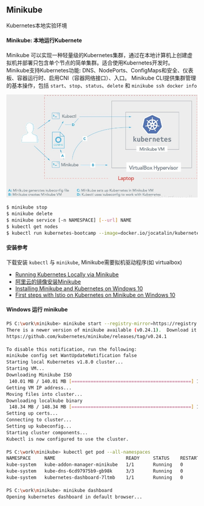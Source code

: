 ## Minikube
Kubernetes本地实验环境

#### Minikube: 本地运行Kubernete
Minikube 可以实现一种轻量级的Kubernetes集群，通过在本地计算机上创建虚拟机并部署只包含单个节点的简单集群。适合使用Kubernetes开发时。
Minikube支持Kubernetes功能: DNS、NodePorts、ConfigMaps和安全、仪表板、容器运行时、启用CNI（容器网络接口）、入口。
Minikube CLI提供集群管理的基本操作，包括 `start`、`stop`、`status`、`delete` 和 `minikube ssh docker info`

![Kubernetes](./img/k8s/k8s-minikube.png)


```bash
$ minikube stop
$ minikube delete
$ minikube service [-n NAMESPACE] [--url] NAME 
$ kubectl get nodes
$ kubectl run kubernetes-bootcamp --image=docker.io/jocatalin/kubernetes-bootcamp:v1 --port=8080
```


#### 安装参考
下载安装 `kubectl` 与 `minikube`, Minikube需要拟机驱动程序(如 virtualbox)
* [Running Kubernetes Locally via Minikube](https://kubernetes.io/docs/getting-started-guides/minikube/)
* [阿里云的镜像安装Minikube](https://yq.aliyun.com/articles/221687)
* [Installing Minikube and Kubernetes on Windows 10](https://technology.amis.nl/2017/10/24/installing-minikube-and-kubernetes-on-windows-10/)
* [First steps with Istio on Kubernetes on Minikube on Windows 10](https://technology.amis.nl/2017/10/25/first-steps-with-istio-on-kubernetes-on-minikube-on-windows-10/)

#### Windows 运行 minikube
```bash
PS C:\work\minikube> minikube start --registry-mirror=https://registry.docker-cn.com
There is a newer version of minikube available (v0.24.1).  Download it here:
https://github.com/kubernetes/minikube/releases/tag/v0.24.1

To disable this notification, run the following:
minikube config set WantUpdateNotification false
Starting local Kubernetes v1.8.0 cluster...
Starting VM...
Downloading Minikube ISO
 140.01 MB / 140.01 MB [============================================] 100.00% 0s
Getting VM IP address...
Moving files into cluster...
Downloading localkube binary
 148.34 MB / 148.34 MB [============================================] 100.00% 0s
Setting up certs...
Connecting to cluster...
Setting up kubeconfig...
Starting cluster components...
Kubectl is now configured to use the cluster.

PS C:\work\minikube> kubectl get pod --all-namespaces
NAMESPACE     NAME                          READY     STATUS    RESTARTS   AGE
kube-system   kube-addon-manager-minikube   1/1       Running   0          5m
kube-system   kube-dns-6cd97975b9-gb98k     3/3       Running   0          5m
kube-system   kubernetes-dashboard-7ltmb    1/1       Running   0          5m

PS C:\work\minikube> minikube dashboard
Opening kubernetes dashboard in default browser...
```


